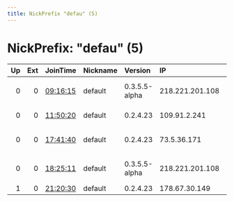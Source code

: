 ```yaml
---
title: NickPrefix "defau" (5)
---
```


# NickPrefix: "defau" (5)

|   Up |   Ext | JoinTime                                                                                            | Nickname   | Version       | IP              | AS                                | CC   |   ORp |   Dirp | OS      | Contact   |   eFamMembers |
|-----:|------:|:----------------------------------------------------------------------------------------------------|:-----------|:--------------|:----------------|:----------------------------------|:-----|------:|-------:|:--------|:----------|--------------:|
|    0 |     0 | [09:16:15](https://metrics.torproject.org/rs.html#details/5C272555A7AD9776F1426CA6D6E4794B135D049B) | default    | 0.3.5.5-alpha | 218.221.201.108 | So-net Entertainment Corporation  | jp   | 50936 |      0 | Windows | None      |             1 |
|    0 |     0 | [11:50:20](https://metrics.torproject.org/rs.html#details/3BBFCCDF09A8AD954619FD209AA6B01C75D9C4C9) | default    | 0.2.4.23      | 109.91.2.241    | Liberty Global B.V.               | de   |   443 |   9030 | Windows | None      |             1 |
|    0 |     0 | [17:41:40](https://metrics.torproject.org/rs.html#details/3828589749426963C37928F3A20EDB0D33A4C29D) | default    | 0.2.4.23      | 73.5.36.171     | Comcast Cable Communications, LLC | us   |   443 |   9030 | Windows | None      |             1 |
|    0 |     0 | [18:25:11](https://metrics.torproject.org/rs.html#details/3BA561FDF769442CB8E0ACCC80830ECC5D8DA2CE) | default    | 0.3.5.5-alpha | 218.221.201.108 | So-net Entertainment Corporation  | jp   | 50936 |      0 | Windows | None      |             1 |
|    1 |     0 | [21:20:30](https://metrics.torproject.org/rs.html#details/FEF73EC42323DC78E1D91695525AF0E4EFA7D6C6) | default    | 0.2.4.23      | 178.67.30.149   | Rostelecom                        | ru   |   443 |   9030 | Windows | None      |             1 |
